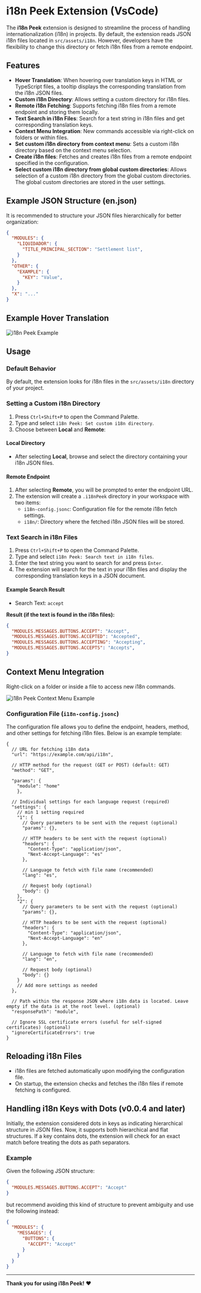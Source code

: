 # i18n Peek Extension (VsCode)

The **i18n Peek** extension is designed to streamline the process of handling internationalization (i18n) in projects. By default, the extension reads JSON i18n files located in `src/assets/i18n`. However, developers have the flexibility to change this directory or fetch i18n files from a remote endpoint.

## Features

- **Hover Translation**: When hovering over translation keys in HTML or TypeScript files, a tooltip displays the corresponding translation from the i18n JSON files.
- **Custom i18n Directory**: Allows setting a custom directory for i18n files.
- **Remote i18n Fetching**: Supports fetching i18n files from a remote endpoint and storing them locally.
- **Text Search in i18n Files**: Search for a text string in i18n files and get corresponding translation keys.
- **Context Menu Integration**: New commands accessible via right-click on folders or within files.
- **Set custom i18n directory from context menu**: Sets a custom i18n directory based on the context menu selection.
- **Create i18n files**: Fetches and creates i18n files from a remote endpoint specified in the configuration.
- **Select custom i18n directory from global custom directories**: Allows selection of a custom i18n directory from the global custom directories. The global custom directories are stored in the user settings.


## Example JSON Structure (en.json)
It is recommended to structure your JSON files hierarchically for better organization:

```json
{
  "MODULES": {
    "LIQUIDADOR": {
      "TITLE_PRINCIPAL_SECTION": "Settlement list",
    }
  },
  "OTHER": {
    "EXAMPLE": {
      "KEY": "Value",
    }
  },
  "X": "..."
}

```

## Example Hover Translation

![i18n Peek Example](https://raw.githubusercontent.com/RockyCott/i18n-peek/master/assets/resultado.png)

## Usage

### Default Behavior

By default, the extension looks for i18n files in the `src/assets/i18n` directory of your project.

### Setting a Custom i18n Directory

1. Press `Ctrl+Shift+P` to open the Command Palette.
2. Type and select `i18n Peek: Set custom i18n directory`.
3. Choose between **Local** and **Remote**:

#### Local Directory

- After selecting **Local**, browse and select the directory containing your i18n JSON files.

#### Remote Endpoint

1. After selecting **Remote**, you will be prompted to enter the endpoint URL.
2. The extension will create a `.i18nPeek` directory in your workspace with two items:
   - `i18n-config.jsonc`: Configuration file for the remote i18n fetch settings.
   - `i18n/`: Directory where the fetched i18n JSON files will be stored.

### Text Search in i18n Files

1. Press `Ctrl+Shift+P` to open the Command Palette.
2. Type and select `i18n Peek: Search text in i18n files`.
3. Enter the text string you want to search for and press `Enter`.
4. The extension will search for the text in your i18n files and display the corresponding translation keys in a JSON document.

#### Example Search Result

- Search Text: `accept`

**Result (if the text is found in the i18n files):**


```json
{
  "MODULES.MESSAGES.BUTTONS.ACCEPT": "Accept",
  "MODULES.MESSAGES.BUTTONS.ACCEPTED": "Accepted",
  "MODULES.MESSAGES.BUTTONS.ACCEPTING": "Accepting",
  "MODULES.MESSAGES.BUTTONS.ACCEPTS": "Accepts",
}
```

## Context Menu Integration

Right-click on a folder or inside a file to access new i18n commands.

![i18n Peek Context Menu Example](https://raw.githubusercontent.com/RockyCott/i18n-peek/master/assets/context-menu.png)



### Configuration File (`i18n-config.jsonc`)

The configuration file allows you to define the endpoint, headers, method, and other settings for fetching i18n files. Below is an example template:

```jsonc
{
  // URL for fetching i18n data
  "url": "https://example.com/api/i18n",

  // HTTP method for the request (GET or POST) (default: GET)
  "method": "GET",

  "params": {
    "module": "home"
    },

  // Individual settings for each language request (required)
  "settings": {
    // min 1 setting required
    "1": {
      // Query parameters to be sent with the request (optional)
      "params": {},

      // HTTP headers to be sent with the request (optional)
      "headers": {
        "Content-Type": "application/json",
        "Next-Accept-Language": "es"
      },

      // Language to fetch with file name (recommended)
      "lang": "es",

      // Request body (optional)
      "body": {}
    },
    "2": {
      // Query parameters to be sent with the request (optional)
      "params": {},

      // HTTP headers to be sent with the request (optional)
      "headers": {
        "Content-Type": "application/json",
        "Next-Accept-Language": "en"
      },

      // Language to fetch with file name (recommended)
      "lang": "en",

      // Request body (optional)
      "body": {}
    }
    // Add more settings as needed
  },
  
  // Path within the response JSON where i18n data is located. Leave empty if the data is at the root level. (optional)
  "responsePath": "module",
  
  // Ignore SSL certificate errors (useful for self-signed certificates) (optional)
  "ignoreCertificateErrors": true
}
```
## Reloading i18n Files

- i18n files are fetched automatically upon modifying the configuration file.
- On startup, the extension checks and fetches the i18n files if remote fetching is configured.
  
## Handling i18n Keys with Dots (v0.0.4 and later)

Initially, the extension considered dots in keys as indicating hierarchical structure in JSON files. Now, it supports both hierarchical and flat structures. If a key contains dots, the extension will check for an exact match before treating the dots as path separators.

### Example
Given the following JSON structure:
```json
{
  "MODULES.MESSAGES.BUTTONS.ACCEPT": "Accept"
}
```
but recommend avoiding this kind of structure to prevent ambiguity and use the following instead:
```json
{
  "MODULES": {
    "MESSAGES": {
      "BUTTONS": {
        "ACCEPT": "Accept"
      }
    }
  }
}
```

---

**Thank you for using i18n Peek!** ❤️  